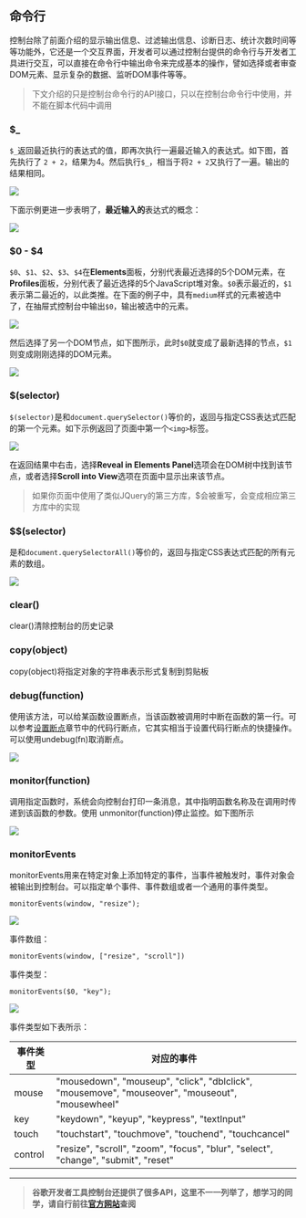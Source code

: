 ## 命令行

控制台除了前面介绍的显示输出信息、过滤输出信息、诊断日志、统计次数时间等等功能外，它还是一个交互界面，开发者可以通过控制台提供的命令行与开发者工具进行交互，可以直接在命令行中输出命令来完成基本的操作，譬如选择或者审查DOM元素、显示复杂的数据、监听DOM事件等等。

> 下文介绍的只是控制台命令行的API接口，只以在控制台命令行中使用，并不能在脚本代码中调用

### $_

`$_`返回最近执行的表达式的值，即再次执行一遍最近输入的表达式。如下图，首先执行了 `2 + 2`，结果为4。然后执行`$_`，相当于将`2 + 2`又执行了一遍。输出的结果相同。

![](https://developers.google.cn/web/tools/chrome-devtools/console/images/recently-evaluated-expression-1.png)

下面示例更进一步表明了，**最近输入的**表达式的概念：

![](https://developers.google.cn/web/tools/chrome-devtools/console/images/recently-evaluated-expression-2.png)

### $0 - $4

`$0`、`$1`、`$2`、`$3`、`$4`在**Elements**面板，分别代表最近选择的5个DOM元素，在**Profiles**面板，分别代表了最近选择的5个JavaScript堆对象。`$0`表示最近的，`$1`表示第二最近的，以此类推。在下面的例子中，具有`medium`样式的元素被选中了，在抽屉式控制台中输出`$0`，输出被选中的元素。

![](https://developers.google.cn/web/tools/chrome-devtools/console/images/element-0.png)

然后选择了另一个DOM节点，如下图所示，此时`$0`就变成了最新选择的节点，`$1`则变成刚刚选择的DOM元素。

![](https://developers.google.cn/web/tools/chrome-devtools/console/images/element-1.png)

### $(selector)

`$(selector)`是和`document.querySelector()`等价的，返回与指定CSS表达式匹配的第一个元素。如下示例返回了页面中第一个`<img>`标签。

![](https://developers.google.cn/web/tools/chrome-devtools/console/images/selector-img.png)

在返回结果中右击，选择**Reveal in Elements Panel**选项会在DOM树中找到该节点，或者选择**Scroll into View**选项在页面中显示出来该节点。

> 如果你页面中使用了类似JQuery的第三方库，$会被重写，会变成相应第三方库中的实现

### $$(selector)

是和`document.querySelectorAll()`等价的，返回与指定CSS表达式匹配的所有元素的数组。

![](https://developers.google.cn/web/tools/chrome-devtools/console/images/all-selector.png)

### clear()

clear()清除控制台的历史记录

### copy(object)

copy(object)将指定对象的字符串表示形式复制到剪贴板

### debug(function)

使用该方法，可以给某函数设置断点，当该函数被调用时中断在函数的第一行。可以参考[设置断点](设置断点.md)章节中的代码行断点，它其实相当于设置代码行断点的快捷操作。可以使用undebug(fn)取消断点。

![](https://developers.google.cn/web/tools/chrome-devtools/console/images/debug.png)

### monitor(function)

调用指定函数时，系统会向控制台打印一条消息，其中指明函数名称及在调用时传递到该函数的参数。使用 unmonitor(function)停止监控。如下图所示

![](https://developers.google.cn/web/tools/chrome-devtools/console/images/monitor.png)

### monitorEvents

monitorEvents用来在特定对象上添加特定的事件，当事件被触发时，事件对象会被输出到控制台。可以指定单个事件、事件数组或者一个通用的事件类型。

`monitorEvents(window, "resize");`

![](https://developers.google.cn/web/tools/chrome-devtools/console/images/monitor-events.png)

事件数组：

`monitorEvents(window, ["resize", "scroll"])`

事件类型：

`monitorEvents($0, "key");`

![](https://developers.google.cn/web/tools/chrome-devtools/console/images/monitor-key.png)

事件类型如下表所示：

事件类型 | 对应的事件
--- | ---
mouse | "mousedown", "mouseup", "click", "dblclick", "mousemove", "mouseover", "mouseout", "mousewheel"
key | "keydown", "keyup", "keypress", "textInput"
touch | "touchstart", "touchmove", "touchend", "touchcancel"
control | "resize", "scroll", "zoom", "focus", "blur", "select", "change", "submit", "reset"


--------------------------------


> **谷歌开发者工具控制台还提供了很多API，这里不一一列举了，想学习的同学，请自行前往[官方网站](https://developers.google.cn/web/tools/chrome-devtools/console/command-line-reference)查阅**